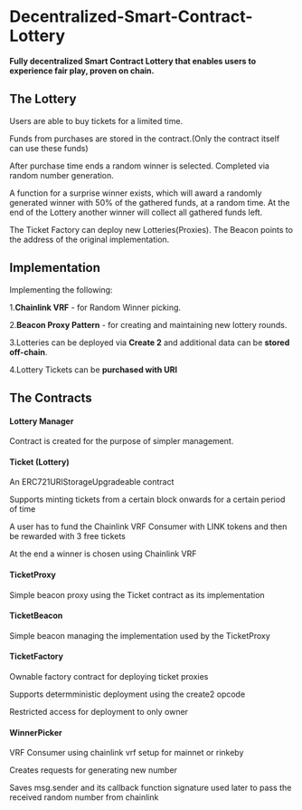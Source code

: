 # Decentralized-Smart-Contract-Lottery
  **Fully decentralized Smart Contract Lottery that enables users to experience fair play, proven on chain.**
  
  ## The Lottery
  Users are able to buy tickets for a limited time.
  
  Funds from purchases are stored in the contract.(Only the contract itself can use these funds)
  
  After purchase time ends a random winner is selected. Completed via random number generation.
  
  A function for a surprise winner exists, which will award a randomly generated winner with 50% of the gathered funds, at a random time.
  At the end of the Lottery another winner will collect all gathered funds left.
  
  The Ticket Factory can deploy new Lotteries(Proxies). The Beacon points to the address of the original implementation. 
  
  ## Implementation
Implementing the following:

1.**Chainlink VRF** - for Random Winner picking.

2.**Beacon Proxy Pattern** - for creating and maintaining new lottery rounds.

3.Lotteries can be deployed via **Create 2** and additional data can be **stored off-chain**.

4.Lottery Tickets can be **purchased with URI**
  
  ## The Contracts
  #### Lottery Manager 
 
  Contract is created for the purpose of simpler management.
  
  #### Ticket (Lottery)

 An ERC721URIStorageUpgradeable contract
 
 Supports minting tickets from a certain block onwards for a certain period of time
 
 A user has to fund the Chainlink VRF Consumer with LINK tokens and then be rewarded with 3 free tickets
 
 At the end a winner is chosen using Chainlink VRF

#### TicketProxy

Simple beacon proxy using the Ticket contract as its implementation

#### TicketBeacon

Simple beacon managing the implementation used by the TicketProxy

#### TicketFactory

Ownable factory contract for deploying ticket proxies

Supports determministic deployment using the create2 opcode

Restricted access for deployment to only owner

#### WinnerPicker

VRF Consumer using chainlink vrf setup for mainnet or rinkeby

Creates requests for generating new number

Saves msg.sender and its callback function signature used later to pass the received random number from chainlink






